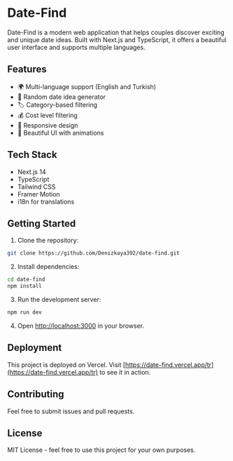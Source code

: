 # Date-Find

Date-Find is a modern web application that helps couples discover exciting and unique date ideas. Built with Next.js and TypeScript, it offers a beautiful user interface and supports multiple languages.

## Features

- 🌍 Multi-language support (English and Turkish)
- 🎲 Random date idea generator
- 🏷️ Category-based filtering
- 💰 Cost level filtering
- 📱 Responsive design
- 🎨 Beautiful UI with animations

## Tech Stack

- Next.js 14
- TypeScript
- Tailwind CSS
- Framer Motion
- i18n for translations

## Getting Started

1. Clone the repository:
```bash
git clone https://github.com/Denizkaya392/date-find.git
```

2. Install dependencies:
```bash
cd date-find
npm install
```

3. Run the development server:
```bash
npm run dev
```

4. Open [http://localhost:3000](http://localhost:3000) in your browser.

## Deployment

This project is deployed on Vercel. Visit [https://date-find.vercel.app/tr](https://date-find.vercel.app/tr) to see it in action.

## Contributing

Feel free to submit issues and pull requests.

## License

MIT License - feel free to use this project for your own purposes.
